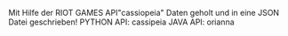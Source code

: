 Mit Hilfe der RIOT GAMES API"cassiopeia" Daten geholt und in eine JSON Datei geschrieben!
PYTHON API: cassipeia
JAVA API: orianna
